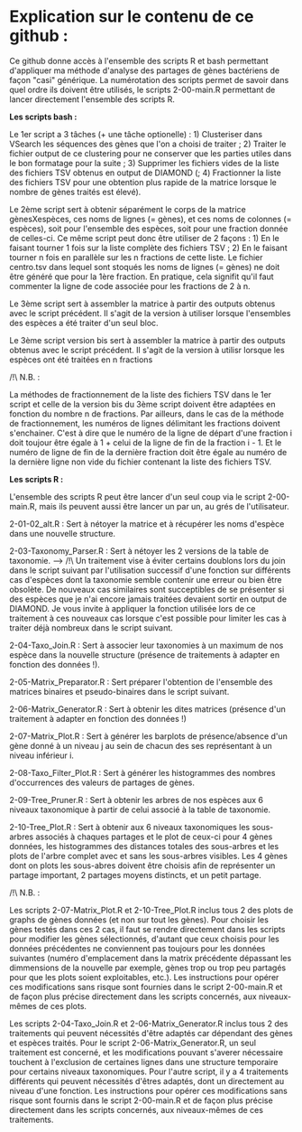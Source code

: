 # Explication sur le contenu de ce github :

Ce github donne accès à l'ensemble des scripts R et bash permettant d'appliquer ma méthode d'analyse des partages de gènes bactériens de façon "casi" générique. La numérotation des scripts permet de savoir dans quel ordre ils doivent être utilisés, le scripts 2-00-main.R permettant de lancer directement l'ensemble des scripts R.

**Les scripts bash :**

Le 1er script a 3 tâches (+ une tâche optionelle) : 1) Clusteriser dans VSearch les séquences des gènes que l'on a choisi de traiter ; 2) Traiter le fichier output de ce clustering pour ne conserver que les parties utiles dans le bon formatage pour la suite ; 3) Supprimer les fichiers vides de la liste des fichiers TSV obtenus en output de DIAMOND (; 4) Fractionner la liste des fichiers TSV pour une obtention plus rapide de la matrice lorsque le nombre de gènes traités est élevé).

Le 2ème script sert à obtenir séparément le corps de la matrice gènesXespèces, ces noms de lignes (= gènes), et ces noms de colonnes (= espèces), soit pour l'ensemble des espèces, soit pour une fraction donnée de celles-ci. Ce même script peut donc être utiliser de 2 façons : 1) En le faisant tourner 1 fois sur la liste complète des fichiers TSV ; 2) En le faisant tourner n fois en parallèle sur les n fractions de cette liste. Le fichier centro.tsv dans lequel sont stoqués les noms de lignes (= gènes) ne doit être généré que pour la 1ère fraction. En pratique, cela signifit qu'il faut commenter la ligne de code associée pour les fractions de 2 à n. 

Le 3ème script sert à assembler la matrice à partir des outputs obtenus avec le script précédent. Il s'agit de la version à utiliser lorsque l'ensembles des espèces a été traiter d'un seul bloc.

Le 3ème script version bis sert à assembler la matrice à partir des outputs obtenus avec le script précédent. Il s'agit de la version à utilisr lorsque les espèces ont été traitées en n fractions

/!\ N.B. : 

La méthodes de fractionnement de la liste des fichiers TSV dans le 1er script et celle de la version bis du 3ème script doivent être adaptées en fonction du nombre n de fractions. Par ailleurs, dans le cas de la méthode de fractionnement, les numéros de lignes délimitant les fractions doivent s'enchainer. C'est à dire que le numéro de la ligne de départ d'une fraction i doit toujour être égale à 1 + celui de la ligne de fin de la fraction i - 1. Et le numéro de ligne de fin de la dernière fraction doit être égale au numéro de la dernière ligne non vide du fichier contenant la liste des fichiers TSV. 

**Les scripts R :**

L'ensemble des scripts R peut être lancer d'un seul coup via le script 2-00-main.R, mais ils peuvent aussi être lancer un par un, au grés de l'utilisateur.

2-01-02_alt.R : Sert à nétoyer la matrice et à récupérer les noms d'espèce dans une nouvelle structure.
	
2-03-Taxonomy_Parser.R : Sert à nétoyer les 2 versions de la table de taxonomie. 
--> /!\ Un traitement vise à éviter certains doublons lors du join dans le script suivant par l'utilisation successif d'une fonction sur différents cas d'espèces dont la taxonomie semble contenir une erreur ou bien être obsolète. De nouveaux cas similaires sont succeptibles de se présenter si des espèces que je n'ai encore jamais traitées devaient sortir en output de DIAMOND. Je vous invite à appliquer la fonction utilisée lors de ce traitement à ces nouveaux cas lorsque c'est possible pour limiter les cas à traiter déjà nombreux dans le script suivant.
	
2-04-Taxo_Join.R : Sert à associer leur taxonomies à un maximum de nos espèce dans la nouvelle structure (présence de traitements à adapter en fonction des données !).
	
2-05-Matrix_Preparator.R : Sert préparer l'obtention de l'ensemble des matrices binaires et pseudo-binaires dans le script suivant.
	
2-06-Matrix_Generator.R : Sert à obtenir les dites matrices (présence d'un traitement à adapter en fonction des données !)
	
2-07-Matrix_Plot.R : Sert à générer les barplots de présence/absence d'un gène donné à un niveau j au sein de chacun des ses représentant à un niveau inférieur i.
	
2-08-Taxo_Filter_Plot.R : Sert à générer les histogrammes des nombres d'occurrences des valeurs de partages de gènes.
	
2-09-Tree_Pruner.R : Sert à obtenir les arbres de nos espèces aux 6 niveaux taxonomique à partir de celui associé à la table de taxonomie.
		
2-10-Tree_Plot.R : Sert à obtenir aux 6 niveaux taxonomiques les sous-arbres associés à chaques partages et le plot de ceux-ci pour 4 gènes données, les histogrammes des distances totales des sous-arbres et les plots de l'arbre complet avec et sans les sous-arbres visibles. Les 4 gènes dont on plots les sous-abres doivent être choisis afin de représenter un partage important, 2 partages moyens distincts, et un petit partage.

/!\ N.B. :

Les scripts 2-07-Matrix_Plot.R et 2-10-Tree_Plot.R inclus tous 2 des plots de graphs de gènes données (et non sur tout les gènes). Pour choisir les gènes testés dans ces 2 cas, il faut se rendre directement dans les scripts pour modifier les gènes sélectionnés, d'autant que ceux choisis pour les données précédentes ne conviennent pas toujours pour les données suivantes (numéro d'emplacement dans la matrix précédente dépassant les dimmensions de la nouvelle par exemple, gènes trop ou trop peu partagés pour que les plots soient exploitables, etc.). Les instructions pour opérer ces modifications sans risque sont fournies dans le script 2-00-main.R et de façon plus précise directement dans les scripts concernés, aux niveaux-mêmes de ces plots.

Les scripts 2-04-Taxo_Join.R et 2-06-Matrix_Generator.R inclus tous 2 des traitements qui peuvent nécessités d'être adaptés car dépendant des gènes et espèces traités. Pour le script 2-06-Matrix_Generator.R, un seul traitement est concerné, et les modifications pouvant s'averer nécessaire touchent à l'exclusion de certaines lignes dans une structure temporaire pour certains niveaux taxonomiques. Pour l'autre script, il y a 4 traitements différents qui peuvent nécessités d'êtres adaptés, dont un directement au niveau d'une fonction. Les instructions pour opérer ces modifications sans risque sont fournis dans le script 2-00-main.R et de façon plus précise directement dans les scripts concernés, aux niveaux-mêmes de ces traitements.
